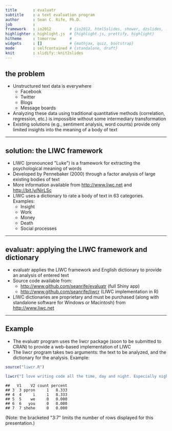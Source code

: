```yaml
---
title       : evaluatr
subtitle    : a text evaluation program
author      : Sean C. Rife, Ph.D.
job         : 
framework   : io2012        # {io2012, html5slides, shower, dzslides, ...}
highlighter : highlight.js  # {highlight.js, prettify, highlight}
hitheme     : tomorrow      # 
widgets     : []            # {mathjax, quiz, bootstrap}
mode        : selfcontained # {standalone, draft}
knit        : slidify::knit2slides
---
```

## the problem

* Unstructured text data is everywhere
  * Facebook
  * Twitter
  * Blogs
  * Message boards
* Analyzing these data using traditional quantitative methods (correlation, regression, etc.) is impossible without some intermediary transformation
* Existing solutions (e.g., sentiment analysis, word counts) provide only limited insights into the meaning of a body of text

---
## solution: the LIWC framework

* LIWC (pronounced "Luke") is a framework for extracting the psychological meaning of words
 * Developed by Pennebaker (2000) through a factor analysis of large existing bodies of text
  * More information available from http://www.liwc.net and http://bit.ly/NirLSc
* LIWC uses a dictionary to rate a body of text in 63 categories. Examples:
  * Insight
  * Work
  * Money
  * Death
  * Social processes

---
## evaluatr: applying the LIWC framework and dictionary

* evaluatr applies the LIWC framework and English dictionary to provide an analysis of entered text
* Source code available from:
  * http://www.github.com/seanrife/evaluatr (full Shiny app)
  * http://www.github.com/seanrife/liwcr (LIWC implementation in R)
* LIWC dictionaries are proprietary and must be purchased (along with standalone software for Windows or Macintosh) from http://www.liwc.net

---
## Example
* The evaluatr program uses the liwcr package (soon to be submitted to CRAN) to provide a web-based implementation of LIWC
* The liwcr program takes two arguments: the text to be analyzed, and the dictionary for the analysis. Example:

```r
source("liwcr.R")
```

```r
liwcr("I love writing code all the time, day and night. Especially night.", "eng.dic")[3:7,]
```

```
##   V1    V2 count percent
## 3  3 ppron     1   8.333
## 4  4     i     1   8.333
## 5  5    we     0   0.000
## 6  6   you     0   0.000
## 7  7 shehe     0   0.000
```
(Note: the bracketed "3:7" limits the number of rows displayed for this presentation.)
